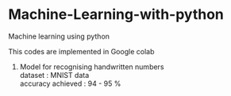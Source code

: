 # Machine-Learning-with-python
Machine learning using python

This codes are implemented in Google colab
1. Model for recognising handwritten numbers <br>
    dataset : MNIST data    <br>
    accuracy achieved : 94 - 95 %   <br>
    

